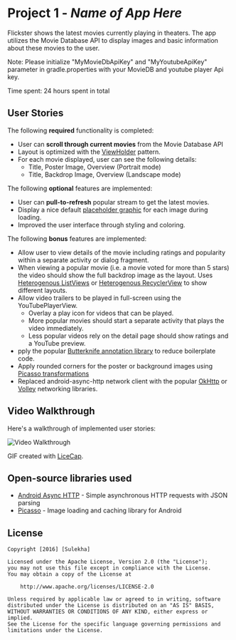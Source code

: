 # Project 1 - *Name of App Here*

Flickster shows the latest movies currently playing in theaters. The app utilizes the Movie Database API to display images and basic information about these movies to the user.

Note: Please initialize "MyMovieDbApiKey" and "MyYoutubeApiKey" parameter in gradle.properties with your MovieDB and youtube player Api key.

Time spent: 24 hours spent in total

## User Stories

The following **required** functionality is completed:

* User can **scroll through current movies** from the Movie Database API
* Layout is optimized with the [ViewHolder](http://guides.codepath.com/android/Using-an-ArrayAdapter-with-ListView#improving-performance-with-the-viewholder-pattern) pattern.
* For each movie displayed, user can see the following details:
  *  Title, Poster Image, Overview (Portrait mode)
  * Title, Backdrop Image, Overview (Landscape mode)

The following **optional** features are implemented:

* User can **pull-to-refresh** popular stream to get the latest movies.
* Display a nice default [placeholder graphic](http://guides.codepath.com/android/Displaying-Images-with-the-Picasso-Library#configuring-picasso) for each image during loading.
* Improved the user interface through styling and coloring.

The following **bonus** features are implemented:

* Allow user to view details of the movie including ratings and popularity within a separate activity or dialog fragment.
* When viewing a popular movie (i.e. a movie voted for more than 5 stars) the video should show the full backdrop image as the layout.  Uses [Heterogenous ListViews](http://guides.codepath.com/android/Implementing-a-Heterogenous-ListView) or [Heterogenous RecyclerView](http://guides.codepath.com/android/Heterogenous-Layouts-inside-RecyclerView) to show different layouts.
* Allow video trailers to be played in full-screen using the YouTubePlayerView.
    *  Overlay a play icon for videos that can be played.
    * More popular movies should start a separate activity that plays the video immediately.
    * Less popular videos rely on the detail page should show ratings and a YouTube preview.
* pply the popular [Butterknife annotation library](http://guides.codepath.com/android/Reducing-View-Boilerplate-with-Butterknife) to reduce boilerplate code.
* Apply rounded corners for the poster or background images using [Picasso transformations](https://guides.codepath.com/android/Displaying-Images-with-the-Picasso-Library#other-transformations)
*  Replaced android-async-http network client with the popular [OkHttp](http://guides.codepath.com/android/Using-OkHttp) or [Volley](http://guides.codepath.com/android/Networking-with-the-Volley-Library) networking libraries.


## Video Walkthrough

Here's a walkthrough of implemented user stories:

<img src='https://github.com/YSulekha/Flickster/blob/master/Flickster.gif' title='Video Walkthrough' width='' alt='Video Walkthrough' />

GIF created with [LiceCap](http://www.cockos.com/licecap/).

## Open-source libraries used

- [Android Async HTTP](https://github.com/loopj/android-async-http) - Simple asynchronous HTTP requests with JSON parsing
- [Picasso](http://square.github.io/picasso/) - Image loading and caching library for Android

## License

    Copyright [2016] [Sulekha]

    Licensed under the Apache License, Version 2.0 (the "License");
    you may not use this file except in compliance with the License.
    You may obtain a copy of the License at

        http://www.apache.org/licenses/LICENSE-2.0

    Unless required by applicable law or agreed to in writing, software
    distributed under the License is distributed on an "AS IS" BASIS,
    WITHOUT WARRANTIES OR CONDITIONS OF ANY KIND, either express or implied.
    See the License for the specific language governing permissions and
    limitations under the License.
